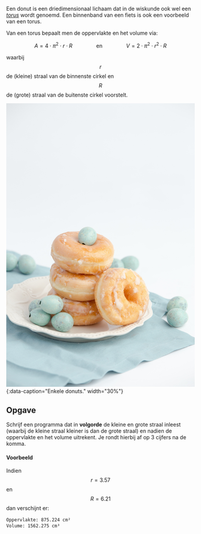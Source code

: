 Een donut is een driedimensionaal lichaam dat in de wiskunde ook wel een <a href='https://nl.wikipedia.org/wiki/Torus' target='_blank'>*torus*</a> wordt genoemd. Een binnenband van een fiets is ook een voorbeeld van een torus.

Van een torus bepaalt men de oppervlakte en het volume via:

$$
    A = 4 \cdot \pi^2 \cdot r \cdot R \qquad\qquad \text{en}\qquad\qquad V = 2 \cdot \pi^2 \cdot r^2 \cdot R
$$

waarbij $$r$$ de (kleine) straal van de binnenste cirkel en $$R$$ de (grote) straal van de buitenste cirkel voorstelt.

![Enkele donuts.](media/doughnut.jpg "Foto door Heather Ford op Unsplash."){:data-caption="Enkele donuts." width="30%"}

## Opgave
Schrijf een programma dat in **volgorde** de kleine en grote straal inleest (waarbij de kleine straal kleiner is dan de grote straal) en nadien de oppervlakte en het volume uitrekent. Je rondt hierbij af op 3 cijfers na de komma.

#### Voorbeeld
Indien $$r=3.57$$ en $$R = 6.21$$ dan verschijnt er:
```
Oppervlakte: 875.224 cm²
Volume: 1562.275 cm³
```